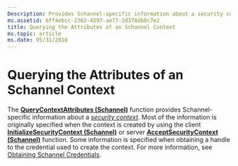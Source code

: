 ```yaml
---
Description: Provides Schannel-specific information about a security context.
ms.assetid: 6ff4ebcc-2362-4397-ae77-2d378db8c7e2
title: Querying the Attributes of an Schannel Context
ms.topic: article
ms.date: 05/31/2018
---
```


# Querying the Attributes of an Schannel Context

The [**QueryContextAttributes (Schannel)**](https://msdn.microsoft.com/en-us/library/Aa379340(v=VS.85).aspx) function provides Schannel-specific information about a [*security context*](https://msdn.microsoft.com/en-us/library/ms721625(v=VS.85).aspx). Most of the information is originally specified when the context is created by using the client [**InitializeSecurityContext (Schannel)**](https://msdn.microsoft.com/en-us/library/Aa375924(v=VS.85).aspx) or server [**AcceptSecurityContext (Schannel)**](https://msdn.microsoft.com/en-us/library/Aa374708(v=VS.85).aspx) function. Some information is specified when obtaining a handle to the credential used to create the context. For more information, see [Obtaining Schannel Credentials](obtaining-schannel-credentials.md).

 

 



